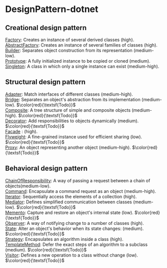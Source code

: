 # DesignPattern-dotnet
## Creational design pattern
[Factory](Creational/Factory/docs/README.md): Creates an instance of several derived classes (high). <br>
[AbstractFactory](Creational/AbstractFactory/docs/README.md): Creates an instance of several families of classes (high). <br>
[Builder](Creational/Builder/docs/README.md):  Separates object construction from its representation (medium-low).<br>
[Prototype](Creational/Prototype/docs/README.md):  A fully initialized instance to be copied or cloned (medium).<br>
[Singleton](Creational/Singleton/docs/README.md):  A class in which only a single instance can exist (medium-high).<br>

## Structural design pattern
[Adapter](Structural/Adapter/docs/README.md): Match interfaces of different classes (medium-high).<br> 
[Bridge](Structural/Bridge/docs/README.md): Separates an object's abstraction from its implementation (medium-low). $\color{red}{\textsf{Todo}}$<br>
[Composite](Structural/Composite/docs/README.md): A tree structure of simple and composite objects (medium-high). $\color{red}{\textsf{Todo}}$<br>
[Decorator](Structural/Decorator/docs/README.md): Add responsibilities to objects dynamically (medium). $\color{red}{\textsf{Todo}}$<br>
[Facade](Structural/Facade/docs/README.md) : (high).<br>
[Flyweight](Structural/Flyweight/docs/README.md): A fine-grained instance used for efficient sharing (low). $\color{red}{\textsf{Todo}}$<br>
[Proxy](Structural/Proxy/docs/README.md): An object representing another object (medium-high). $\color{red}{\textsf{Todo}}$<br>

## Behavioral design pattern
[ChainOfResponsibility](Behavioral/ChainOfResponsibility/docs/README.md): A way of passing a request between a chain of objects(medium-low). <br>
[Command](Behavioral/Command/docs/README.md): Encapsulate a command request as an object (medium-high). <br>
[Iterator](Behavioral/Iterator/docs/README.md): Sequentially access the elements of a collection (high).<br>
[Mediator](Behavioral/Mediator/docs/README.md): Defines simplified communication between classes (medium-low). $\color{red}{\textsf{Todo}}$<br>
[Memento](Behavioral/Memento/docs/README.md): Capture and restore an object's internal state (low). $\color{red}{\textsf{Todo}}$<br>
[Observer](Behavioral/Observer/docs/README.md): A way of notifying change to a number of classes (high).<br>
[State](Behavioral/State/docs/README.md): Alter an object's behavior when its state changes: (medium). $\color{red}{\textsf{Todo}}$<br>
[Strategy](Behavioral/Strategy/docs/README.md): Encapsulates an algorithm inside a class (high). <br>
[TemplateMethod](Behavioral/TemplateMethod/docs/README.md): Defer the exact steps of an algorithm to a subclass (medium). $\color{red}{\textsf{Todo}}$<br>
[Visitor](Behavioral/Visitor/docs/README.md): Defines a new operation to a class without change (low). $\color{red}{\textsf{Todo}}$<br>
